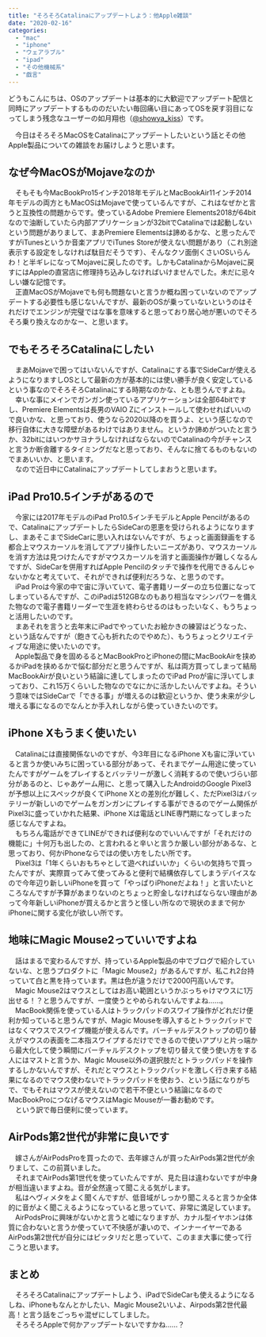 ```yaml
---
title: "そろそろCatalinaにアップデートしよう：他Apple雑談"
date: "2020-02-16"
categories: 
  - "mac"
  - "iphone"
  - "ウェアラブル"
  - "ipad"
  - "その他機械系"
  - "戯言"
---
```


どうもこんにちは、OSのアップデートは基本的に大歓迎でアップデート配信と同時にアップデートするもののだいたい毎回痛い目にあってOSを戻す羽目になってしまう残念なユーザーの如月翔也（[@showya\_kiss](http://twitter.com/showya_kiss)）です。  
  
　今日はそろそろMacOSをCatalinaにアップデートしたいという話とその他Apple製品についての雑談をお届けしようと思います。  

## なぜ今MacOSがMojaveなのか

　そもそも今MacBookPro15インチ2018年モデルとMacBookAir11インチ2014年モデルの両方ともMacOSはMojaveで使っているんですが、これはなぜかと言うと互換性の問題からです。使っているAdobe Premiere Elements2018が64bitなので油断していたら内部アプリケーションが32bitでCatalinaでは起動しないという問題がありまして、まあPremiere Elementsは諦めるかな、と思ったんですがiTunesというか音楽アプリでiTunes Storeが使えない問題があり（これ別途表示する設定をしなければ駄目だそうです）、そんなクソ面倒くさいOSいらんわ！と半ギレになってMojaveに戻したのです。しかもCatalinaからMojaveに戻すにはAppleの直営店に修理持ち込みしなければいけませんでした。未だに忌々しい嫌な記憶です。  
　正直MacOSがMojaveでも何も問題ないと言うか概ね困っていないのでアップデートする必要性も感じないんですが、最新のOSが乗っていないというのはそれだけでエンジンが完璧ではな事を意味すると思っており居心地が悪いのでそろそろ乗り換えなのかなー、と思います。  

## でもそろそろCatalinaにしたい

　まあMojaveで困ってはいないんですが、Catalinaにする事でSideCarが使えるようになりますしOSとして最新の方が基本的には使い勝手が良く安定しているという事なのでそろそろCatalinaにする時期なのかな、とも思うんですよね。  
　幸いな事にメインでガンガン使っているアプリケーションは全部64bitですし、Premiere Elementsは長男のVAIO Zにインストールして使わせればいいので良いかな、と思っており、使うなら2020以降のを買うよ、という感じなので移行自体に大きな障壁があるわけではありません。というか諦めがついたと言うか、32bitにはいつかサヨナラしなければならないのでCatalinaの今がチャンスと言うか断舎離するタイミングだなと思っており、そんなに捨てるものもないのでまあいいか、と思います。  
　なので近日中にCatalinaにアップデートしてしまおうと思います。  

## iPad Pro10.5インチがあるので

　今家には2017年モデルのiPad Pro10.5インチモデルとApple Pencilがあるので、CatalinaにアップデートしたらSideCarの恩恵を受けられるようになりますし、まあそこまでSideCarに思い入れはないんですが、ちょっと画面録画をする都合上マウスカーソルを消してアプリ操作したいニーズがあり、マウスカーソルを消す方法は見つけたんですがマウスカーソルを消すと画面操作が難しくなるんですが、SideCarを併用すればApple Pencilのタッチで操作を代用できるんじゃないかなと考えていて、それができれば便利だろうな、と思うのです。  
　iPad Proは今家の中で宙に浮いていて、電子書籍リーダーの立ち位置になってしまっているんですが、このiPadは512GBなのもあり相当なマシンパワーを備えた物なので電子書籍リーダーで生涯を終わらせるのはもったいなく、もうちょっと活用したいのです。  
　まあそれを言うと去年末にiPadでやっていたお絵かきの練習はどうなった、という話なんですが（飽きて心も折れたのでやめた）、もうちょっとクリエイティブな用途に使いたいのです。  
　Apple製品で身を固めるるとMacBookProとiPhoneの間にMacBookAirを挟めるかiPadを挟めるかで悩む部分だと思うんですが、私は両方買ってしまって結局MacBookAirが良いという結論に達してしまったのでiPad Proが宙に浮いてしまっており、これ15万くらいした物なのでなにかに活かしたいんですよね。そういう意味ではSideCarで「できる事」が増えるのは歓迎というか、使う未来が少し増える事になるのでなんとか手入れしながら使っていきたいのです。  

## iPhone Xもうまく使いたい

　Catalinaには直接関係ないのですが、今3年目になるiPhone Xも宙に浮いていると言うか使いみちに困っている部分があって、それまでゲーム用途に使っていたんですがゲームをプレイするとバッテリーが激しく消耗するので使いづらい部分があるのと、じゃあゲーム用に、と思って購入したAndroidのGoogle Pixel3が予想以上にスペックが良くてiPhone Xとの差別化が難しく、ただPixel3はバッテリーが新しいのでゲームをガンガンにプレイする事ができるのでゲーム関係がPixel3に盛っていかれた結果、iPhone Xは電話とLINE専門期になってしまった感じなんですよね。  
　もちろん電話ができてLINEができれば便利なのでいいんですが「それだけの機能に」十何万も出したの、と言われると辛いと言うか厳しい部分があるな、と思っており、何かiPhoneならではの使い方をしたい所です。  
　Pixel3は「1年くらいおもちゃとして遊べればいいか」くらいの気持ちで買ったんですが、実際買ってみて使ってみると便利で結構依存してしまうデバイスなので今年辺り新しいiPhoneを買って「やっぱりiPhoneだよね！」と言いたいところなんですが予算があまりないのとちょっと貯金しなければならない理由があって今年新しいiPhoneが買えるかと言うと怪しい所なので現状のままで何かiPhoneに関する変化が欲しい所です。  

## 地味にMagic Mouse2っていいですよね

　話はまるで変わるんですが、持っているApple製品の中でブログで紹介していないな、と思うプロダクトに「Magic Mouse2」があるんですが、私これ2台持っていて白と黒を持っています。黒は色が違うだけで2000円高いんです。  
　Magic Mouse2はマウスとしてはお高い範囲というかぶっちゃけマウスに1万出せる！？と思うんですが、一度使うとやめられないんですよね……。  
　MacBook関係を使っている人はトラックパッドのスワイプ操作がどれだけ便利か知っていると思うんですが、Magic Mouseを導入するとトラックパッドではなくマウスでスワイプ機能が使えるんです。バーチャルデスクトップの切り替えがマウスの表面を二本指スワイプするだけでできるので使いアプリと片っ端から最大化して使う瞬間にバーチャルデスクトップを切り替えて使う使い方をする人にはマストと言うか、Magic Mouse以外の選択肢だとトラックパッドを操作するしかないんですが、それだとマウスとトラックパッドを激しく行き来する結果になるのでマウス使わないでトラックパッドを使おう、という話になりがちで、でもそれはマウスが使えないので若干不便という結論になるのでMacBookProにつなげるマウスはMagic Mouseが一番お勧めです。  
　という訳で毎日便利に使っています。  

## AirPods第2世代が非常に良いです

　嫁さんがAirPodsProを買ったので、去年嫁さんが買ったAirPods第2世代が余りまして、この前貰いました。  
　それまでAirPods第1世代を使っていたんですが、見た目は違わないですが中身が相当違いますよね。音が全然違って聞こえる気がします。  
　私はヘヴィメタをよく聞くんですが、低音域がしっかり聞こえると言うか全体的に音がよく聞こえるようになっていると思っていて、非常に満足しています。  
　AirPodsProに興味がないかと言うと嘘になりますが、カナル型イヤホンは体質に合わないと言うか使っていて不快感が凄いので、インナーイヤーであるAirPods第2世代が自分にはピッタリだと思っていて、このまま大事に使って行こうと思います。  

## まとめ

　そろそろCatalinaにアップデートしよう、iPadでSideCarも使えるようになるしね、iPhoneもなんとかしたい、Magic Mouse2いいよ、Airpods第2世代最高！と言う話をごっちゃ混ぜにしてしました。  
　そろそろAppleで何かアップデートないですかね……？

